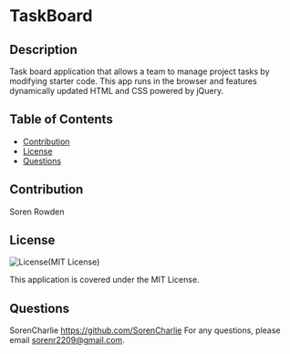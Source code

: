 
# TaskBoard

## Description
Task board application that allows a team to manage project tasks by modifying starter code. This app runs in the browser and features dynamically updated HTML and CSS powered by jQuery.

## Table of Contents
- [Contribution](#contribution)
- [License](#license)
- [Questions](#questions)


## Contribution
Soren Rowden


## License
![License](https://img.shields.io/badge/License-MIT-yellow.svg)(MIT License)

This application is covered under the MIT License.

## Questions
SorenCharlie https://github.com/SorenCharlie 
For any questions, please email sorenr2209@gmail.com.
